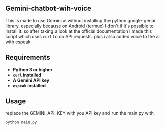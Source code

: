 ## Gemini-chatbot-wih-voice
This is made to use Gemini ai without installing the python google-genai library. especially because on Android (termux) 
I don't if it's possible to install it. so after taking a look at the official documentation I made this script which uses `curl` 
to do API requests. plus i also added voice to the ai with espeak

## Requirements
- **Python 3 or higher**
- **`curl` installed**
- **A Gemini API key**
- **`espeak` installed**

## Usage
replace the GEMINI_API_KEY with you API key and run the main.py with
```python
python main.py
```

